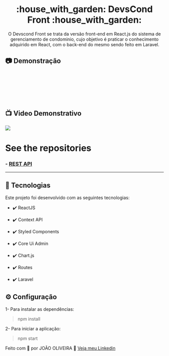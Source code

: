 <h1 align="center">:house_with_garden: DevsCond Front :house_with_garden:</h1>

<p align="center">O Devscond Front se trata da versão front-end em React.js do sistema de gerenciamento de condominio, cujo objetivo é praticar o conhecimento adquirido em React, com o back-end do mesmo sendo feito em Laravel.</p>

## :camera: Demonstração

<div align="center" >
  <img src=""><br/><br/>
  <img src=""><br/><br/>
  <img src=""><br/><br/>
  <img src=""><br/><br/>
</div><br/>

## :tv: Video Demonstrativo

<a href="">
  <img src="https://img.shields.io/badge/Assista_o_video_demonstrativo_do_sistema-FF0000?style=for-the-badge&logo=youtube&logoColor=white"/>
</a>

# See the repositories

### - [REST API](https://github.com/joao-oliveira-dev-php/devcond_back)



---


## 🚀 Tecnologias

Este projeto foi desenvolvido com as seguintes tecnologias:


- ✔️ ReactJS

- ✔️ Context API

- ✔️ Styled Components

- ✔️ Core Ui Admin

- ✔️ Chart.js

- ✔️ Routes

- ✔️ Laravel

## ⚙ Configuração

1- Para instalar as dependências:
> npm install

2- Para iniciar a aplicação:
> npm start



Feito com 💜 por JOÃO OLIVEIRA 👋 [Veja meu Linkedin](https://www.linkedin.com/in/joao-php/)
<br>


